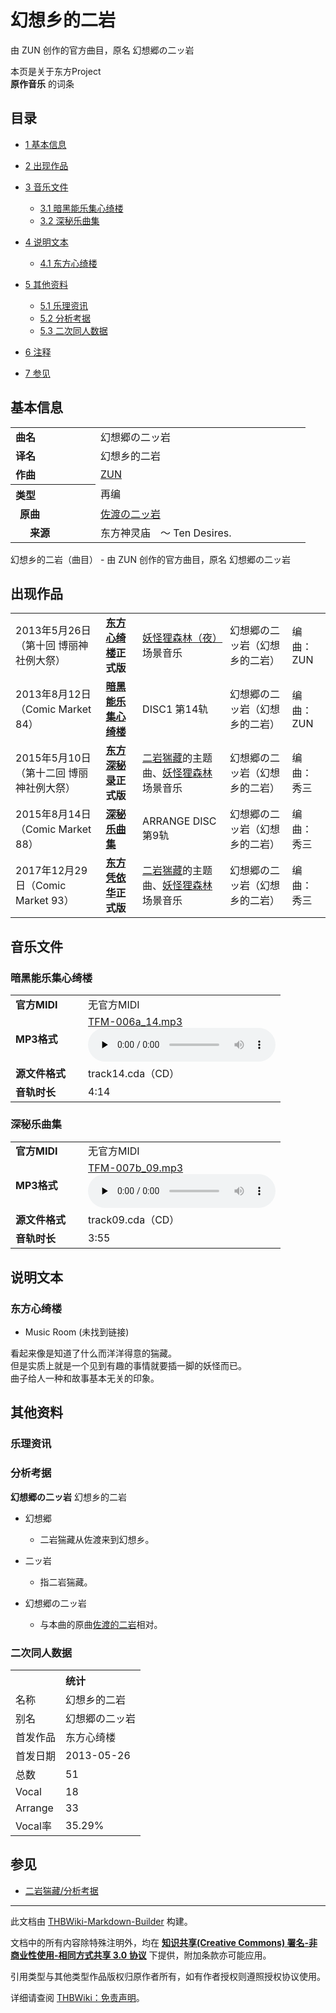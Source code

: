 # 幻想乡的二岩

<!-- source html: G:\repos\THBWiki-Markdown-Builder\THBWikiMarkdown\Temp\main\6\65\ns0%3A%E5%B9%BB%E6%83%B3%E4%B9%A1%E7%9A%84%E4%BA%8C%E5%B2%A9.html -->

由 ZUN 创作的官方曲目，原名 幻想郷の二ッ岩

本页是关于东方Project  
 **原作音乐** 的词条

## 目录

- [1 基本信息](#基本信息)
- [2 出现作品](#出现作品)
- [3 音乐文件](#音乐文件)

  - [3.1 暗黑能乐集心绮楼](#暗黑能乐集心绮楼)
  - [3.2 深秘乐曲集](#深秘乐曲集)



- [4 说明文本](#说明文本)

  - [4.1 东方心绮楼](#东方心绮楼)



- [5 其他资料](#其他资料)

  - [5.1 乐理资讯](#乐理资讯)
  - [5.2 分析考据](#分析考据)
  - [5.3 二次同人数据](#二次同人数据)



- [6 注释](#注释)
- [7 参见](#参见)





## 基本信息

<table><tbody><tr><td style="width:120px"><b>曲名</b></td><td style="width:320px">幻想郷の二ッ岩</td></tr><tr><td><b>译名</b></td><td>幻想乡的二岩</td></tr><tr><td><b>作曲</b></td><td><a href="./ZUN.md" title="ZUN">ZUN</a></td></tr><tr><th style="text-align: left;"><b>类型</b></th><td>再编</td></tr><tr><td style="padding-left:15px"><b>原曲</b></td><td><a href="./佐渡の二ッ岩.md" class="mw-redirect" title="佐渡の二ッ岩">佐渡の二ッ岩</a></td></tr><tr><td style="padding-left:15px"><b>　来源</b></td><td>东方神灵庙　～ Ten Desires.</td></tr></tbody></table>

幻想乡的二岩（曲目） - 由 ZUN 创作的官方曲目，原名 幻想郷の二ッ岩

## 出现作品

<table>
<tbody><tr><td>2013年5月26日（第十回 博丽神社例大祭）</td><td><b><a href="./东方心绮楼.md" title="东方心绮楼">东方心绮楼</a>正式版</b></td><td><a href="./妖怪狸森林.md" title="妖怪狸森林">妖怪狸森林（夜）</a>场景音乐</td><td style="padding-left:5px;">幻想郷の二ッ岩（幻想乡的二岩）</td><td style="padding-left:10px;">编曲：ZUN</td></tr>
<tr><td>2013年8月12日（Comic Market 84）</td><td><b><a href="./暗黑能乐集心绮楼.md" title="暗黑能乐集心绮楼">暗黑能乐集心绮楼</a></b></td><td>DISC1 第14轨</td><td style="padding-left:5px;">幻想郷の二ッ岩（幻想乡的二岩）</td><td style="padding-left:10px;">编曲：ZUN</td></tr>
<tr><td>2015年5月10日（第十二回 博丽神社例大祭）</td><td><b><a href="./东方深秘录.md" title="东方深秘录">东方深秘录</a>正式版</b></td><td><a href="./二岩猯藏.md" title="二岩猯藏">二岩猯藏</a>的主题曲、<a href="./妖怪狸森林.md" title="妖怪狸森林">妖怪狸森林</a>场景音乐</td><td style="padding-left:5px;">幻想郷の二ッ岩（幻想乡的二岩）</td><td style="padding-left:10px;">编曲：秀三</td></tr>
<tr><td>2015年8月14日（Comic Market 88）</td><td><b><a href="./深秘乐曲集.md" title="深秘乐曲集">深秘乐曲集</a></b></td><td>ARRANGE DISC 第9轨</td><td style="padding-left:5px;">幻想郷の二ッ岩（幻想乡的二岩）</td><td style="padding-left:10px;">编曲：秀三</td></tr>
<tr><td>2017年12月29日（Comic Market 93）</td><td><b><a href="./东方凭依华.md" title="东方凭依华">东方凭依华</a>正式版</b></td><td><a href="./二岩猯藏.md" title="二岩猯藏">二岩猯藏</a>的主题曲、<a href="./妖怪狸森林.md" title="妖怪狸森林">妖怪狸森林</a>场景音乐</td><td style="padding-left:5px;">幻想郷の二ッ岩（幻想乡的二岩）</td><td style="padding-left:10px;">编曲：秀三</td></tr>
</tbody></table>



## 音乐文件

### 暗黑能乐集心绮楼

<table><tbody><tr class="mw-empty-elt"></tr><tr><td width="100"><b>官方MIDI</b></td><td>无官方MIDI</td></tr><tr><td><b>MP3格式</b></td><td><a href="./文件-TFM-006a_14.mp3.md" title="文件:TFM-006a 14.mp3">TFM-006a_14.mp3</a><br><audio src="https://upload.thwiki.cc/c/c4/TFM-006a_14.mp3" loop="" controls="" preload="none"></audio></td></tr><tr><td><b>源文件格式</b></td><td>track14.cda（CD）</td></tr><tr><td><b>音轨时长</b></td><td>4:14</td></tr></tbody></table>



### 深秘乐曲集

<table><tbody><tr class="mw-empty-elt"></tr><tr><td width="100"><b>官方MIDI</b></td><td>无官方MIDI</td></tr><tr><td><b>MP3格式</b></td><td><a href="./文件-TFM-007b_09.mp3.md" title="文件:TFM-007b 09.mp3">TFM-007b_09.mp3</a><br><audio src="https://upload.thwiki.cc/a/ae/TFM-007b_09.mp3" loop="" controls="" preload="none"></audio></td></tr><tr><td><b>源文件格式</b></td><td>track09.cda（CD）</td></tr><tr><td><b>音轨时长</b></td><td>3:55</td></tr></tbody></table>



## 说明文本

### 东方心绮楼
- Music Room (未找到链接)

看起来像是知道了什么而洋洋得意的猯藏。  
但是实质上就是一个见到有趣的事情就要插一脚的妖怪而已。  
曲子给人一种和故事基本无关的印象。

## 其他资料

### 乐理资讯

### 分析考据
  
 **幻想郷の二ッ岩**  幻想乡的二岩
  

- 幻想郷
  - 二岩猯藏从佐渡来到幻想乡。

- 二ッ岩
  - 指二岩猯藏。

- 幻想郷の二ッ岩
  - 与本曲的原曲[佐渡的二岩](./佐渡的二岩.md)相对。



### 二次同人数据

<table><tbody><tr><th colspan="2">统计</th></tr>
<tr><td>名称</td><td>幻想乡的二岩</td></tr>
<tr><td>别名</td><td>幻想郷の二ッ岩</td></tr>
<tr><td>首发作品</td><td>东方心绮楼</td></tr>
<tr><td>首发日期</td><td>2013-05-26</td></tr>
<tr><td>总数</td><td>51</td></tr>
<tr><td>Vocal</td><td>18</td></tr>
<tr><td>Arrange</td><td>33</td></tr>
<tr><td>Vocal率</td><td>35.29%</td></tr>
</tbody></table>






## 参见
- [二岩猯藏/分析考据](./二岩猯藏-分析考据.md)

  
  

  





---

此文档由 [THBWiki-Markdown-Builder](https://github.com/Delsin-Yu/THBWiki-Markdown-Builder) 构建。

文档中的所有内容除特殊注明外，均在 [**知识共享(Creative Commons) 署名-非商业性使用-相同方式共享 3.0 协议**](https://creativecommons.org/licenses/by-sa/3.0/deed.zh-hans) 下提供，附加条款亦可能应用。

引用类型与其他类型作品版权归原作者所有，如有作者授权则遵照授权协议使用。

详细请查阅 [THBWiki：免责声明](https://thbwiki.cc/THBWiki:%E5%85%8D%E8%B4%A3%E5%A3%B0%E6%98%8E)。

